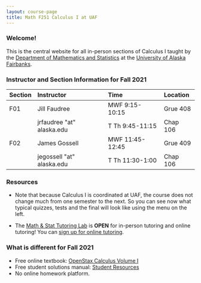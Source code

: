 ```yaml
---
layout: course-page
title: Math F251 Calculus I at UAF
---
```


### Welcome!

This is the central website for all in-person sections of Calculus I 
taught by the [Department of Mathematics and Statistics](http://www.uaf.edu/dms)
at the [University of Alaska Fairbanks](http://www.uaf.edu).

### Instructor and Section Information for Fall 2021

| Section | Instructor                  | Time             | Location |
| :-------|:----------------------------| :----------------| :--------|
| F01     | Jill Faudree                | MWF 9:15-10:15   | Grue 408 |
|         | jrfaudree "at" alaska.edu   | T Th  9:45-11:15 | Chap 106 |
| F02     | James Gossell               | MWF 11:45-12:45  | Grue 409 |
|         |  jegossell "at" alaska.edu  | T Th  11:30-1:00 |Chap 106  |

### Resources

* Note that because Calculus I is coordinated at UAF, the course does not change much from one semester to the next. So you can see now what typical quizzes, tests and the final will look like using the menu on the left.

* The [Math & Stat Tutoring Lab](https://www.uaf.edu/dms/mathlab/index.php) is **OPEN** for in-person tutoring and online tutoring!  You can [sign up for online tutoring](https://fairbanks.go-redrock.com/).

### What is different for Fall 2021

- Free online textbook: [OpenStax Calculus Volume I](https://openstax.org/details/books/calculus-volume-1)
- Free student solutions manual: [Student Resources](https://openstax.org/details/books/calculus-volume-1?Student%20resources)
- No online homework platform.

